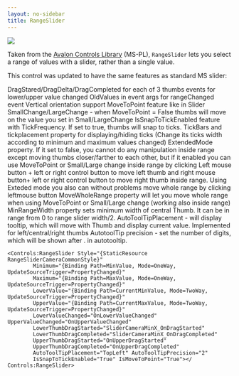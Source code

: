 ```yaml
---
layout: no-sidebar
title: RangeSlider
---
```


![]({{site.baseurl}}/images/range_slider.PNG)  

Taken from the [Avalon Controls Library](http://avaloncontrolslib.codeplex.com/) (MS-PL), `RangeSlider` lets you select a range of values with a slider, rather than a single value.

This control was updated to have the same features as standard MS slider:

DragStared/DragDelta/DragCompleted for each of 3 thumbs
events for lower/upper value changed
OldValues in event args for rangeChanged event
Vertical orientation support
MoveToPoint feature like in Slider
SmallChange/LargeChange - when MoveToPoint = False thumbs will move on the value you set in Small/LargeChange
IsSnapToTickEnabled feature with TickFrequency. If set to true, thumbs will snap to ticks.
TickBars and tickplacement property for displaying/hiding ticks (Change its ticks width according to minimum and maximum values changed)
ExtendedMode property. If it set to false, you cannot do any manipulation inside range except moving thumbs closer/farther to each other, but if it enabled you can use MoveToPoint or Small/Large change inside range by clicking Left mouse button + left or right control button to move left thumb and right mouse button+ left or right control button to move right thumb inside range. Using Exteded mode you also can without problems move whole range by clicking leftmouse button
MoveWholeRange property will let you move whole range when using MoveToPoint or Small/Large change (working also inside range)
MinRangeWidth property sets minimum width of central Thumb. It can be in range from 0 to range slider width/2.
AutoToolTipPlacement - will display tooltip, which will move with Thumb and display current value. Implemented for left/central/right thumbs
AutotoolTip precision - set the number of digits, which will be shown after . in autotooltip.


	<Сontrols:RangeSlider Style="{StaticResource RangeSliderCameraCommonStyle}" 
            Minimum="{Binding Path=MinValue, Mode=OneWay, UpdateSourceTrigger=PropertyChanged}"
            Maximum="{Binding Path=MaxValue, Mode=OneWay, UpdateSourceTrigger=PropertyChanged}"
            LowerValue="{Binding Path=CurrentMinValue, Mode=TwoWay, UpdateSourceTrigger=PropertyChanged}"
            UpperValue="{Binding Path=CurrentMaxValue, Mode=TwoWay, UpdateSourceTrigger=PropertyChanged}"
            LowerValueChanged="OnLowerValueChanged" UpperValueChanged="OnUpperValueChanged"
            LowerThumbDragStarted="SliderCameraMinX_OnDragStarted"
            LowerThumbDragCompleted="SliderCameraMinX_OnDragCompleted"
            UpperThumbDragStarted="OnUpperDragStarted" 
            UpperThumbDragCompleted="OnUpperDragCompleted" 
            AutoToolTipPlacement="TopLeft" AutoToolTipPrecision="2"
            IsSnapToTickEnabled="True" IsMoveToPoint="True"></Сontrols:RangeSlider>


